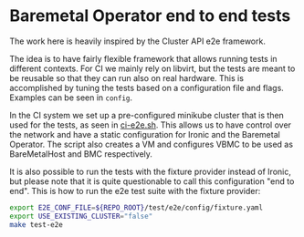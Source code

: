 # Baremetal Operator end to end tests

The work here is heavily inspired by the Cluster API e2e framework.

The idea is to have fairly flexible framework that allows running tests in
different contexts. For CI we mainly rely on libvirt, but the tests are meant to
be reusable so that they can run also on real hardware. This is accomplished by
tuning the tests based on a configuration file and flags. Examples can be seen
in `config`.

In the CI system we set up a pre-configured minikube cluster that is then used
for the tests, as seen in [ci-e2e.sh](../../hack/ci-e2e.sh). This allows us to
have control over the network and have a static configuration for Ironic and the
Baremetal Operator. The script also creates a VM and configures VBMC to be used
as BareMetalHost and BMC respectively.

It is also possible to run the tests with the fixture provider instead of
Ironic, but please note that it is quite questionable to call this configuration
"end to end". This is how to run the e2e test suite with the fixture provider:

```bash
export E2E_CONF_FILE=${REPO_ROOT}/test/e2e/config/fixture.yaml
export USE_EXISTING_CLUSTER="false"
make test-e2e
```
